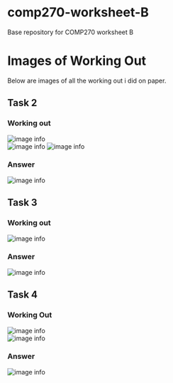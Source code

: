 # comp270-worksheet-B
Base repository for COMP270 worksheet B

# Images of Working Out
Below are images of all the working out i did on paper.  
## Task 2
### Working out  
![image info](./Images/T2_unorgansied1.jpg)  
![image info](./Images/T2_unorganised2.jpg)
![image info](./Images/T2_answer_unorganised.jpg)  
### Answer
![image info](./Images/T2_Answer_Organised.jpg) 

## Task 3
### Working out  
![image info](./Images/T3_unorganised.jpg)  

### Answer  
![image info](./Images/T3_Answer.jpg)  

## Task 4
### Working Out
![image info](./Images/T4_HeightDifference_Unorganised.jpg)  
![image info](./Images/T4_HeightDifference_Unorganised2.jpg)  
### Answer
![image info](./Images/T4_HeightDifference_Answer.jpg)  
